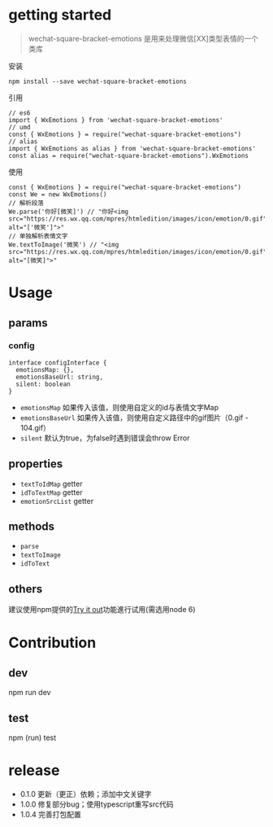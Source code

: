 # getting started

> wechat-square-bracket-emotions 是用来处理微信[XX]类型表情的一个类库

安装
```
npm install --save wechat-square-bracket-emotions
```
引用
```
// es6
import { WxEmotions } from 'wechat-square-bracket-emotions'
// umd
const { WxEmotions } = require("wechat-square-bracket-emotions")
// alias
import { WxEmotions as alias } from 'wechat-square-bracket-emotions'
const alias = require("wechat-square-bracket-emotions").WxEmotions
```
使用
```
const { WxEmotions } = require("wechat-square-bracket-emotions")
const We = new WxEmotions()
// 解析段落
We.parse('你好[微笑]') // "你好<img src="https://res.wx.qq.com/mpres/htmledition/images/icon/emotion/0.gif" alt="['微笑']">"
// 单独解析表情文字
We.textToImage('微笑') // "<img src="https://res.wx.qq.com/mpres/htmledition/images/icon/emotion/0.gif" alt="[微笑]">"
```

# Usage

## params

### config
```
interface configInterface {
  emotionsMap: {},
  emotionsBaseUrl: string,
  silent: boolean
}
```
+ `emotionsMap` 如果传入该值，则使用自定义的id与表情文字Map
+ `emotionsBaseUrl` 如果传入该值，则使用自定义路径中的gif图片（0.gif - 104.gif）
+ `silent` 默认为true，为false时遇到错误会throw Error

## properties

+ `textToIdMap` getter
+ `idToTextMap` getter
+ `emotionSrcList` getter

## methods

+ `parse`
+ `textToImage`
+ `idToText`

## others

建议使用npm提供的[Try it out](https://runkit.com/npm/wechat-square-bracket-emotions)功能進行试用(需选用node 6)

# Contribution

## dev

npm run dev

## test

npm (run) test

# release
+ 0.1.0 更新（更正）依赖；添加中文关键字
+ 1.0.0 修复部分bug；使用typescript重写src代码
+ 1.0.4 完善打包配置
